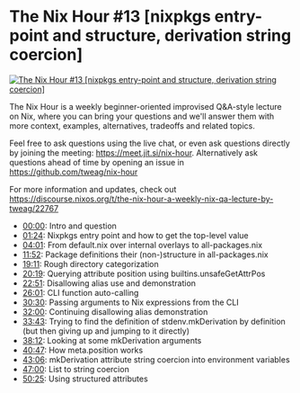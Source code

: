 # The Nix Hour #13 [nixpkgs entry-point and structure, derivation string coercion]

[![The Nix Hour #13 [nixpkgs entry-point and structure, derivation string coercion]](https://img.youtube.com/vi/Vca3meCWaLo/0.jpg)](https://www.youtube.com/watch?v=Vca3meCWaLo)

The Nix Hour is a weekly beginner-oriented improvised Q&A-style lecture on Nix, where you can bring your questions and we'll answer them with more context, examples, alternatives, tradeoffs and related topics.

Feel free to ask questions using the live chat, or even ask questions directly by joining the meeting: https://meet.jit.si/nix-hour. Alternatively ask questions ahead of time by opening an issue in https://github.com/tweag/nix-hour

For more information and updates, check out https://discourse.nixos.org/t/the-nix-hour-a-weekly-nix-qa-lecture-by-tweag/22767


* [00:00](https://www.youtube.com/watch?v=Vca3meCWaLo&t=0): Intro and question
* [01:24](https://www.youtube.com/watch?v=Vca3meCWaLo&t=84): Nixpkgs entry point and how to get the top-level value
* [04:01](https://www.youtube.com/watch?v=Vca3meCWaLo&t=241): From default.nix over internal overlays to all-packages.nix
* [11:52](https://www.youtube.com/watch?v=Vca3meCWaLo&t=712): Package definitions their (non-)structure in all-packages.nix
* [19:11](https://www.youtube.com/watch?v=Vca3meCWaLo&t=1151): Rough directory categorization
* [20:19](https://www.youtube.com/watch?v=Vca3meCWaLo&t=1219): Querying attribute position using builtins.unsafeGetAttrPos
* [22:51](https://www.youtube.com/watch?v=Vca3meCWaLo&t=1371): Disallowing alias use and demonstration
* [26:01](https://www.youtube.com/watch?v=Vca3meCWaLo&t=1561): CLI function auto-calling
* [30:30](https://www.youtube.com/watch?v=Vca3meCWaLo&t=1830): Passing arguments to Nix expressions from the CLI
* [32:00](https://www.youtube.com/watch?v=Vca3meCWaLo&t=1920): Continuing disallowing alias demonstration
* [33:43](https://www.youtube.com/watch?v=Vca3meCWaLo&t=2023): Trying to find the definition of stdenv.mkDerivation by definition (but then giving up and jumping to it directly)
* [38:12](https://www.youtube.com/watch?v=Vca3meCWaLo&t=2292): Looking at some mkDerivation arguments
* [40:47](https://www.youtube.com/watch?v=Vca3meCWaLo&t=2447): How meta.position works
* [43:06](https://www.youtube.com/watch?v=Vca3meCWaLo&t=2586): mkDerivation attribute string coercion into environment variables
* [47:00](https://www.youtube.com/watch?v=Vca3meCWaLo&t=2820): List to string coercion
* [50:25](https://www.youtube.com/watch?v=Vca3meCWaLo&t=3025): Using structured attributes
